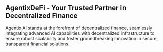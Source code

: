 ## AgentixDeFi - Your Trusted Partner in Decentralized Finance

Agentix AI stands at the forefront of decentralized finance, seamlessly integrating advanced AI capabilities with decentralized infrastructure to ensure robust scalability and foster groundbreaking innovation in secure, transparent financial solutions.

